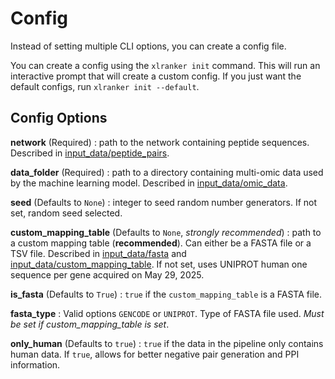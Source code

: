 # Config

Instead of setting multiple CLI options, you can create a config file.

You can create a config using the `xlranker init` command. This will run an interactive prompt that will create a custom config. If you just want the default configs, run `xlranker init --default`.

## Config Options


**network** (Required)
:  path to the network containing peptide sequences. Described in [input_data/peptide_pairs](input_data/peptide_pairs.md).

**data_folder** (Required)
:   path to a directory containing multi-omic data used by the machine learning model. Described in [input_data/omic_data](input_data/omic_data.md).

**seed** (Defaults to `None`)
:   integer to seed random number generators. If not set, random seed selected.

**custom_mapping_table** (Defaults to `None`, _strongly recommended_)
:    path to a custom mapping table (**recommended**). Can either be a FASTA file or a TSV file. Described in [input_data/fasta](input_data/fasta.md) and [input_data/custom_mapping_table](input_data/custom_mapping_table.md). If not set, uses UNIPROT human one sequence per gene acquired on May 29, 2025.

**is_fasta** (Defaults to `True`)
:   `true` if the `custom_mapping_table` is a FASTA file.

**fasta_type**
:   Valid options `GENCODE` or `UNIPROT`. Type of FASTA file used. _Must be set if custom_mapping_table is set_.

**only_human** (Defaults to `true`)
:   `true` if the data in the pipeline only contains human data. If `true`, allows for better negative pair generation and PPI information.
